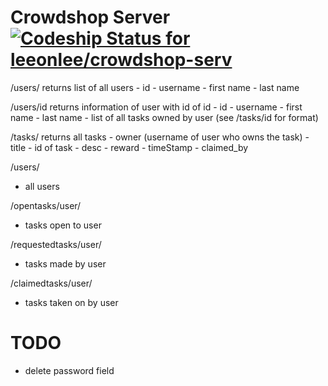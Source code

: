 Crowdshop Server [![Codeship Status for leeonlee/crowdshop-serv](https://www.codeship.io/projects/665e9fe0-9e9b-0131-49c8-6626d4860316/status?branch=master)](https://www.codeship.io/projects/18062)
================

/users/
returns list of all users
	- id
	- username
	- first name
	- last name

/users/id
returns information of user with id of id
	- id
	- username
	- first name
	- last name
	- list of all tasks owned by user (see /tasks/id for format)

/tasks/
returns all tasks
	- owner (username of user who owns the task)
	- title
	- id of task
	- desc
	- reward
	- timeStamp
	- claimed_by

/users/
- all users

/opentasks/user/
- tasks open to user

/requestedtasks/user/
- tasks made by user

/claimedtasks/user/
- tasks taken on by user

TODO
====
- delete password field

